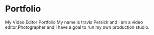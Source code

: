 # Portfolio
My Video Editor Portfolio
My name is travis Persick and I am a video editor,Photographer and I have a goal to run my own production studio. 
